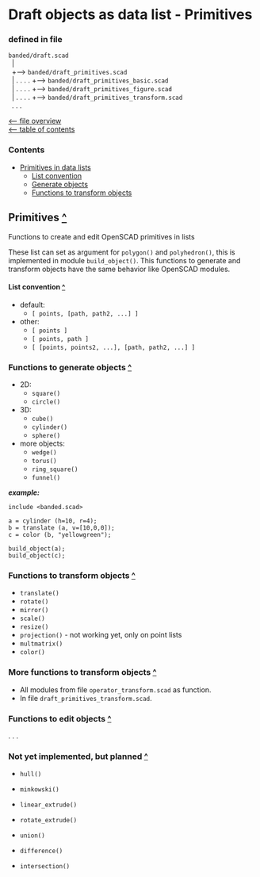 Draft objects as data list - Primitives
=======================================

### defined in file
`banded/draft.scad`\
` `| \
` `+--> `banded/draft_primitives.scad`\
` `| . . . . +--> `banded/draft_primitives_basic.scad`\
` `| . . . . +--> `banded/draft_primitives_figure.scad`\
` `| . . . . +--> `banded/draft_primitives_transform.scad`\
` `. . .

[<-- file overview](file_overview.md)\
[<-- table of contents](contents.md)

### Contents
[contents]: #contents "Up to Contents"
- [Primitives in data lists](#primitives-)
  - [List convention](#list-convention-)
  - [Generate objects](#functions-to-generate-objects-)
  - [Functions to transform objects](#functions-to-transform-objects-)


Primitives [^][contents]
------------------------
Functions to create and edit OpenSCAD primitives in lists

These list can set as argument for `polygon()` and `polyhedron()`,
this is implemented in module `build_object()`.
This functions to generate and transform objects have the same behavior
like OpenSCAD modules.

#### List convention [^][contents]
- default:
  - `[ points, [path, path2, ...] ]`
- other:
  - `[ points ]`
  - `[ points, path ]`
  - `[ [points, points2, ...], [path, path2, ...] ]`


### Functions to generate objects [^][contents]
- 2D:
  - `square()`
  - `circle()`
- 3D:
  - `cube()`
  - `cylinder()`
  - `sphere()`
- more objects:
  - `wedge()`
  - `torus()`
  - `ring_square()`
  - `funnel()`

___example:___
```OpenSCAD
include <banded.scad>

a = cylinder (h=10, r=4);
b = translate (a, v=[10,0,0]);
c = color (b, "yellowgreen");

build_object(a);
build_object(c);
```


### Functions to transform objects [^][contents]
- `translate()`
- `rotate()`
- `mirror()`
- `scale()`
- `resize()`
- `projection()` - not working yet, only on point lists
- `multmatrix()`
- `color()`


### More functions to transform objects [^][contents]
- All modules from file `operator_transform.scad` as function.
- In file `draft_primitives_transform.scad`.


### Functions to edit objects [^][contents]

. . .


### Not yet implemented, but planned [^][contents]
- `hull()`
- `minkowski()`

- `linear_extrude()`
- `rotate_extrude()`

- `union()`
- `difference()`
- `intersection()`

